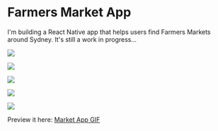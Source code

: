 Farmers Market App
======

I'm building a React Native app that helps users find Farmers Markets around Sydney. It's still a work in progress...

![](http://i.imgur.com/ACU4ZZS.png) 

![](http://i.imgur.com/Ko94HaP.png) 

![](http://i.imgur.com/5ba0ZlN.png) 

![](http://i.imgur.com/80XkP6U.png) 

![](http://i.imgur.com/GfNK3Ov.png)

Preview it here: [Market App GIF](http://i.imgur.com/oSGeIfc.gifv)

